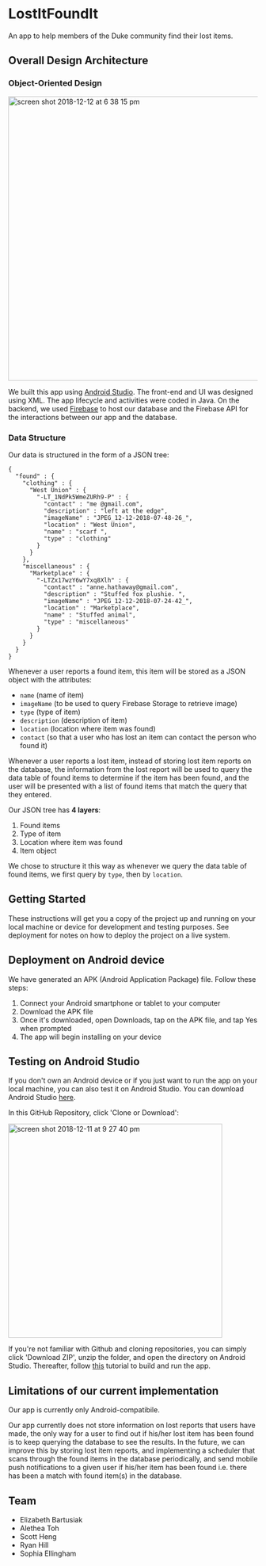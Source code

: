 # LostItFoundIt

An app to help members of the Duke community find their lost items. 

## Overall Design Architecture

### Object-Oriented Design

<p><img width="574" alt="screen shot 2018-12-12 at 6 38 15 pm" src="https://user-images.githubusercontent.com/22549537/49905744-ecd9f500-fe3c-11e8-8c0c-6011fb1ea3ee.png"></p>

We built this app using [Android Studio](https://developer.android.com/studio/). The front-end and UI was designed using XML. The app lifecycle and activities were coded in Java. On the backend, we used [Firebase](https://firebase.google.com/) to host our database and the Firebase API for the interactions between our app and the database.

### Data Structure
Our data is structured in the form of a JSON tree:

```
{
  "found" : {
    "clothing" : {
      "West Union" : {
        "-LT_1NdPk5WmeZURh9-P" : {
          "contact" : "me @gmail.com",
          "description" : "left at the edge",
          "imageName" : "JPEG_12-12-2018-07-48-26_",
          "location" : "West Union",
          "name" : "scarf ",
          "type" : "clothing"
        }
      }
    },
    "miscellaneous" : {
      "Marketplace" : {
        "-LTZx17wzY6wY7xq8Xlh" : {
          "contact" : "anne.hathaway@gmail.com",
          "description" : "Stuffed fox plushie. ",
          "imageName" : "JPEG_12-12-2018-07-24-42_",
          "location" : "Marketplace",
          "name" : "Stuffed animal",
          "type" : "miscellaneous"
        }
      }
    }
  }
}
```

Whenever a user reports a found item, this item will be stored as a JSON object with the attributes:
- ```name``` (name of item)
- ```imageName``` (to be used to query Firebase Storage to retrieve image)
- ```type``` (type of item)
- ```description``` (description of item) 
- ```location``` (location where item was found)
- ```contact``` (so that a user who has lost an item can contact the person who found it) 

Whenever a user reports a lost item, instead of storing lost item reports on the database, the information from the lost report will be used to query the data table of found items to determine if the item has been found, and the user will be presented with a list of found items that match the query that they entered. 

Our JSON tree has **4 layers**:
1. Found items
2. Type of item
3. Location where item was found
4. Item object

We chose to structure it this way as whenever we query the data table of found items, we first query by ```type```, then by ```location```. 

## Getting Started

These instructions will get you a copy of the project up and running on your local machine or device for development and testing purposes. See deployment for notes on how to deploy the project on a live system.

## Deployment on Android device
We have generated an APK (Android Application Package) file. Follow these steps:
1. Connect your Android smartphone or tablet to your computer
2. Download the APK file
3. Once it's downloaded, open Downloads, tap on the APK file, and tap Yes when prompted
4. The app will begin installing on your device

## Testing on Android Studio

If you don't own an Android device or if you just want to run the app on your local machine, you can also test it on Android Studio. You can download Android Studio [here](https://developer.android.com/studio/). 

In this GitHub Repository, click 'Clone or Download':
<p><img width="432" alt="screen shot 2018-12-11 at 9 27 40 pm" src="https://user-images.githubusercontent.com/22549537/49843002-a5476080-fd8b-11e8-9046-a00785a4d511.png"></p>

If you're not familiar with Github and cloning repositories, you can simply click 'Download ZIP', unzip the folder, and open the directory on Android Studio. Thereafter, follow [this](https://developer.android.com/studio/run/) tutorial to build and run the app. 

## Limitations of our current implementation
Our app is currently only Android-compatibile. 

Our app currently does not store information on lost reports that users have made, the only way for a user to find out if his/her lost item has been found is to keep querying the database to see the results. In the future, we can improve this by storing lost item reports, and implementing a scheduler that scans through the found items in the database periodically, and send mobile push notifications to a given user if his/her item has been found i.e. there has been a match with found item(s) in the database. 

## Team

- Elizabeth Bartusiak
- Alethea Toh
- Scott Heng
- Ryan Hill
- Sophia Ellingham
